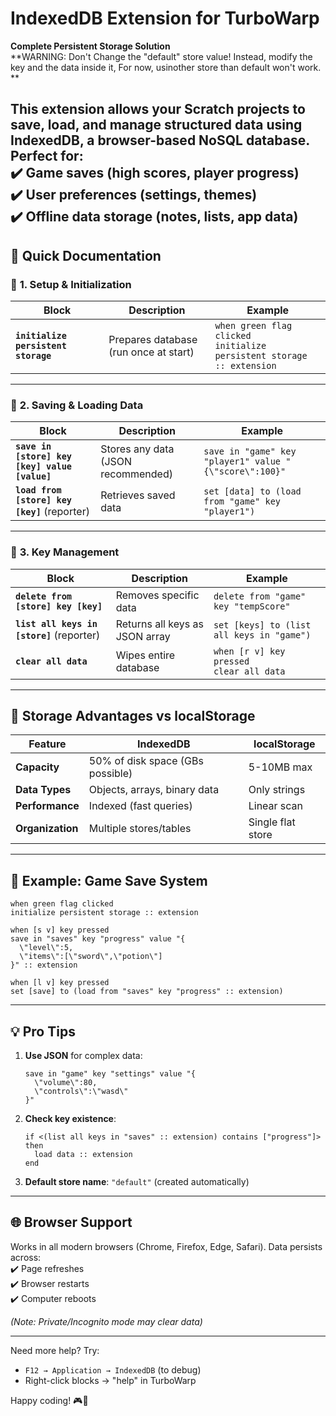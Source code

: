 # **IndexedDB Extension for TurboWarp**  
**Complete Persistent Storage Solution**  
**WARNING: Don't Change the "default" store value! Instead, modify the key and the data inside it, For now, usinother store than default won't work. **  

This extension allows your Scratch projects to **save, load, and manage structured data** using **IndexedDB**, a browser-based NoSQL database. Perfect for:  
✔️ **Game saves** (high scores, player progress)  
✔️ **User preferences** (settings, themes)  
✔️ **Offline data storage** (notes, lists, app data)  
---

## 📖 **Quick Documentation**  

### 🔹 **1. Setup & Initialization**  
| Block | Description | Example |
|--------|-------------|---------|
| **`initialize persistent storage`** | Prepares database (run once at start) | `when green flag clicked`<br>`initialize persistent storage :: extension` |

---

### 🔹 **2. Saving & Loading Data**  
| Block | Description | Example |
|--------|-------------|---------|
| **`save in [store] key [key] value [value]`** | Stores any data (JSON recommended) | `save in "game" key "player1" value "{\"score\":100}"` |
| **`load from [store] key [key]`** (reporter) | Retrieves saved data | `set [data] to (load from "game" key "player1")` |

---

### 🔹 **3. Key Management**  
| Block | Description | Example |
|--------|-------------|---------|
| **`delete from [store] key [key]`** | Removes specific data | `delete from "game" key "tempScore"` |
| **`list all keys in [store]`** (reporter) | Returns all keys as JSON array | `set [keys] to (list all keys in "game")` |
| **`clear all data`** | Wipes entire database | `when [r v] key pressed`<br>`clear all data` |

---

## 💾 **Storage Advantages vs localStorage**  
| Feature | IndexedDB | localStorage |
|---------|-----------|--------------|
| **Capacity** | 50% of disk space (GBs possible) | 5-10MB max |
| **Data Types** | Objects, arrays, binary data | Only strings |
| **Performance** | Indexed (fast queries) | Linear scan |
| **Organization** | Multiple stores/tables | Single flat store |

---

## 🚀 **Example: Game Save System**  
```scratch
when green flag clicked
initialize persistent storage :: extension

when [s v] key pressed
save in "saves" key "progress" value "{
  \"level\":5, 
  \"items\":[\"sword\",\"potion\"]
}" :: extension

when [l v] key pressed
set [save] to (load from "saves" key "progress" :: extension)
```

---

## 💡 **Pro Tips**  
1. **Use JSON** for complex data:  
   ```scratch
   save in "game" key "settings" value "{
     \"volume\":80,
     \"controls\":\"wasd\"
   }"
   ```
   
2. **Check key existence**:  
   ```scratch
   if <(list all keys in "saves" :: extension) contains ["progress"]> then
     load data :: extension
   end
   ```

3. **Default store name**: `"default"` (created automatically)

---

## 🌐 **Browser Support**  
Works in all modern browsers (Chrome, Firefox, Edge, Safari). Data persists across:  
✔️ Page refreshes  
✔️ Browser restarts  
✔️ Computer reboots  

*(Note: Private/Incognito mode may clear data)*  

---

Need more help? Try:  
- `F12 → Application → IndexedDB` (to debug)  
- Right-click blocks → "help" in TurboWarp  

Happy coding! 🎮💾
